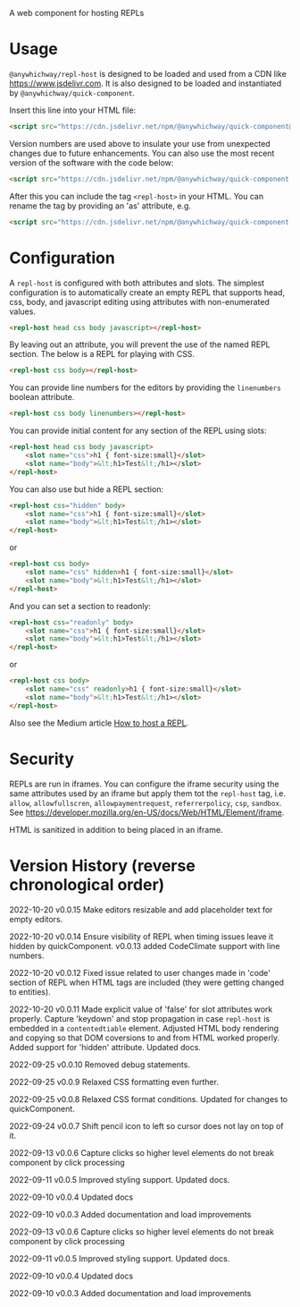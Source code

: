 A web component for hosting REPLs

# Usage

`@anywhichway/repl-host` is designed to be loaded and used from a CDN like https://www.jsdelivr.com. It is also designed
to be loaded and instantiated by `@anywhichway/quick-component`.

Insert this line into your HTML file:

```html
<script src="https://cdn.jsdelivr.net/npm/@anywhichway/quick-component@0.0.9" component="https://cdn.jsdelivr.net/npm/@anywhichway/repl-host@0.0.9"></script>
```

Version numbers are used above to insulate your use from unexpected changes due to future enhancements. You can also use
the most recent version of the software with the code below:

```html
<script src="https://cdn.jsdelivr.net/npm/@anywhichway/quick-component.js" component="https://cdn.jsdelivr.net/npm/@anywhichway/repl-host"></script>
```

After this you can include the tag `<repl-host>` in your HTML. You can rename the tag by providing an 'as' attribute, e.g.

```html
<script src="https://cdn.jsdelivr.net/npm/@anywhichway/quick-component.js" component="https://cdn.jsdelivr.net/npm/@anywhichway/repl-host" as="md-cell"></script>
```

# Configuration

A `repl-host` is configured with both attributes and slots. The simplest configuration is to automatically create an
empty REPL that supports head, css, body, and javascript editing using attributes with non-enumerated values.

```html
<repl-host head css body javascript></repl-host>
```

By leaving out an attribute, you will prevent the use of the named REPL section. The below is a REPL for playing with 
CSS.

```html
<repl-host css body></repl-host>
```

You can provide line numbers for the editors by providing the `linenumbers` boolean attribute.

```html
<repl-host css body linenumbers></repl-host>
```

You can provide initial content for any section of the REPL using slots:

```html
<repl-host head css body javascript>
    <slot name="css">h1 { font-size:small}</slot>
    <slot name="body">&lt;h1>Test&lt;/h1></slot>
</repl-host>
```

You can also use but hide a REPL section:

```html
<repl-host css="hidden" body>
    <slot name="css">h1 { font-size:small}</slot>
    <slot name="body">&lt;h1>Test&lt;/h1></slot>
</repl-host>
```

or

```html
<repl-host css body>
    <slot name="css" hidden>h1 { font-size:small}</slot>
    <slot name="body">&lt;h1>Test&lt;/h1></slot>
</repl-host>
```

And you can set a section to readonly:


```html
<repl-host css="readonly" body>
    <slot name="css">h1 { font-size:small}</slot>
    <slot name="body">&lt;h1>Test&lt;/h1></slot>
</repl-host>
```

or

```html
<repl-host css body>
    <slot name="css" readonly>h1 { font-size:small}</slot>
    <slot name="body">&lt;h1>Test&lt;/h1></slot>
</repl-host>
```

Also see the Medium article <a href="https://medium.com/@anywhichway/how-to-host-a-repl-342bc0e15f5d">How to host a REPL</a>.

# Security

REPLs are run in iframes. You can configure the iframe security using the same attributes used by an iframe but apply them tot the `repl-host` tag, i.e.
`allow`, `allowfullscren`, `allowpaymentrequest`, `referrerpolicy`, `csp`, `sandbox`. See 
https://developer.mozilla.org/en-US/docs/Web/HTML/Element/iframe.

HTML is sanitized in addition to being placed in an iframe.

# Version History (reverse chronological order)

2022-10-20 v0.0.15 Make editors resizable and add placeholder text for empty editors.

2022-10-20 v0.0.14 Ensure visibility of REPL when timing issues leave it hidden by quickComponent. v0.0.13 added CodeClimate support with line numbers.

2022-10-20 v0.0.12 Fixed issue related to user changes made in 'code' section of REPL when HTML tags are included (they were getting changed to entities).

2022-10-20 v0.0.11 Made explicit value of 'false' for slot attributes work properly. Capture 'keydown' and stop propagation
in case `repl-host` is embedded in a `contentedtiable` element. Adjusted HTML body rendering and copying so that DOM coversions to and from
HTML worked properly. Added support for 'hidden' attribute. Updated docs.

2022-09-25 v0.0.10 Removed debug statements.

2022-09-25 v0.0.9 Relaxed CSS formatting even further.

2022-09-25 v0.0.8 Relaxed CSS format conditions. Updated for changes to quickComponent.

2022-09-24 v0.0.7 Shift pencil icon to left so cursor does not lay on top of it.

2022-09-13 v0.0.6 Capture clicks so higher level elements do not break component by click processing

2022-09-11 v0.0.5 Improved styling support. Updated docs.

2022-09-10 v0.0.4 Updated docs

2022-09-10 v0.0.3 Added documentation and load improvements


2022-09-13 v0.0.6 Capture clicks so higher level elements do not break component by click processing

2022-09-11 v0.0.5 Improved styling support. Updated docs.

2022-09-10 v0.0.4 Updated docs

2022-09-10 v0.0.3 Added documentation and load improvements
